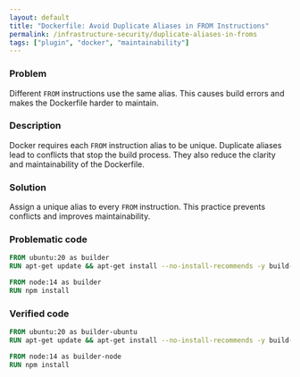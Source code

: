 ```yaml
---
layout: default
title: "Dockerfile: Avoid Duplicate Aliases in FROM Instructions"
permalink: /infrastructure-security/duplicate-aliases-in-froms
tags: ["plugin", "docker", "maintainability"]
---
```


### Problem
Different `FROM` instructions use the same alias. This causes build errors and makes the Dockerfile harder to maintain.

### Description
Docker requires each `FROM` instruction alias to be unique. Duplicate aliases lead to conflicts that stop the build process. They also reduce the clarity and maintainability of the Dockerfile.

### Solution
Assign a unique alias to every `FROM` instruction. This practice prevents conflicts and improves maintainability.

### Problematic code
```dockerfile
FROM ubuntu:20 as builder
RUN apt-get update && apt-get install --no-install-recommends -y build-essential

FROM node:14 as builder
RUN npm install
```

### Verified code
```dockerfile
FROM ubuntu:20 as builder-ubuntu
RUN apt-get update && apt-get install --no-install-recommends -y build-essential

FROM node:14 as builder-node
RUN npm install
```